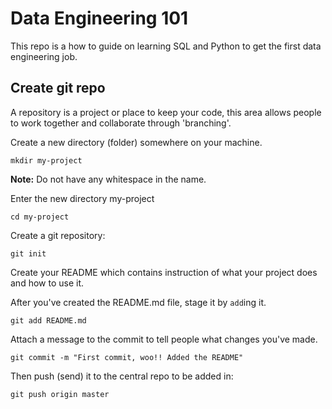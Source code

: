 # Data Engineering 101

This repo is a how to guide on learning SQL and Python to get the first data engineering job.


## Create git repo

A repository is a project or place to keep your code, this area allows people to work together and collaborate through 'branching'.

Create a new directory (folder) somewhere on your machine.

    mkdir my-project

**Note:** Do not have any whitespace in the name.

Enter the new directory my-project

    cd my-project

Create a git repository:

    git init


Create your README which contains instruction of what your project does and how to use it.

After you've created the README.md file, stage it by `add`ing it.

    git add README.md

Attach a message to the commit to tell people what changes you've made.

    git commit -m "First commit, woo!! Added the README"

Then push (send) it to the central repo to be added in:

    git push origin master
